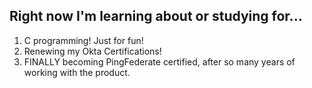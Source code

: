 ## Right now I'm learning about or studying for...
1. C programming! Just for fun! 
2. Renewing my Okta Certifications!
3. FINALLY becoming PingFederate certified, after so many years of working with the product.

